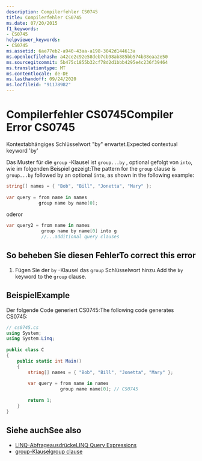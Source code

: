 ```yaml
---
description: Compilerfehler CS0745
title: Compilerfehler CS0745
ms.date: 07/20/2015
f1_keywords:
- CS0745
helpviewer_keywords:
- CS0745
ms.assetid: 6ae77eb2-a940-43aa-a198-3042d144613a
ms.openlocfilehash: a42ce2c92e58deb7cb98ab885bb574b38eaa2e50
ms.sourcegitcommit: 5b475c1855b32cf78d2d1bbb4295e4c236f39464
ms.translationtype: MT
ms.contentlocale: de-DE
ms.lasthandoff: 09/24/2020
ms.locfileid: "91178982"
---
```

# <a name="compiler-error-cs0745"></a><span data-ttu-id="56c23-103">Compilerfehler CS0745</span><span class="sxs-lookup"><span data-stu-id="56c23-103">Compiler Error CS0745</span></span>

<span data-ttu-id="56c23-104">Kontextabhängiges Schlüsselwort "by" erwartet.</span><span class="sxs-lookup"><span data-stu-id="56c23-104">Expected contextual keyword 'by'</span></span>  
  
 <span data-ttu-id="56c23-105">Das Muster für die `group` -Klausel ist `group...by` , optional gefolgt von `into`, wie im folgenden Beispiel gezeigt:</span><span class="sxs-lookup"><span data-stu-id="56c23-105">The pattern for the `group` clause is `group...by` followed by an optional `into`, as shown in the following example:</span></span>  
  
```csharp  
string[] names = { "Bob", "Bill", "Jonetta", "Mary" };  
  
var query = from name in names  
            group name by name[0];  
```  
  
 <span data-ttu-id="56c23-106">oder</span><span class="sxs-lookup"><span data-stu-id="56c23-106">or</span></span>  
  
```csharp  
var query2 = from name in names  
             group name by name[0] into g  
             //...additional query clauses  
```  
  
## <a name="to-correct-this-error"></a><span data-ttu-id="56c23-107">So beheben Sie diesen Fehler</span><span class="sxs-lookup"><span data-stu-id="56c23-107">To correct this error</span></span>  
  
1. <span data-ttu-id="56c23-108">Fügen Sie der `by` -Klausel das `group` Schlüsselwort hinzu.</span><span class="sxs-lookup"><span data-stu-id="56c23-108">Add the `by` keyword to the `group` clause.</span></span>  
  
## <a name="example"></a><span data-ttu-id="56c23-109">Beispiel</span><span class="sxs-lookup"><span data-stu-id="56c23-109">Example</span></span>  

 <span data-ttu-id="56c23-110">Der folgende Code generiert CS0745:</span><span class="sxs-lookup"><span data-stu-id="56c23-110">The following code generates CS0745:</span></span>  
  
```csharp  
// cs0745.cs  
using System;  
using System.Linq;  
  
public class C  
{  
    public static int Main()  
    {  
        string[] names = { "Bob", "Bill", "Jonetta", "Mary" };  
  
        var query = from name in names  
                    group name name[0]; // CS0745  
  
        return 1;  
    }  
}  
```  
  
## <a name="see-also"></a><span data-ttu-id="56c23-111">Siehe auch</span><span class="sxs-lookup"><span data-stu-id="56c23-111">See also</span></span>

- [<span data-ttu-id="56c23-112">LINQ-Abfrageausdrücke</span><span class="sxs-lookup"><span data-stu-id="56c23-112">LINQ Query Expressions</span></span>](../linq/index.md)
- [<span data-ttu-id="56c23-113">group-Klausel</span><span class="sxs-lookup"><span data-stu-id="56c23-113">group clause</span></span>](../language-reference/keywords/group-clause.md)
